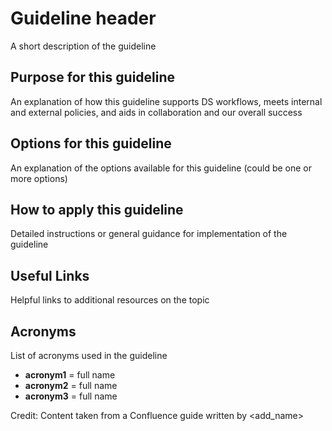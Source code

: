 # Guideline header

A short description of the guideline

## Purpose for this guideline

An explanation of how this guideline supports DS workflows, meets internal and external policies,
and aids in collaboration and our overall success

## Options for this guideline

An explanation of the options available for this guideline (could be one or more options)

## How to apply this guideline

Detailed instructions or general guidance for implementation of the guideline

## Useful Links

Helpful links to additional resources on the topic

## Acronyms
List of acronyms used in the guideline

* **acronym1** = full name
* **acronym2** = full name
* **acronym3** = full name

Credit: Content taken from a Confluence guide written by <add_name>
